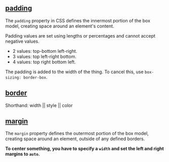 ## [padding](http://css-tricks.com/almanac/properties/p/padding/)

The `padding` property in CSS defines the innermost portion of the box model, creating space around an element's content.

Padding values are set using lengths or percentages and cannot accept negative values.

- 2 values: top-bottom left-right.
- 3 values: top left-right bottom.
- 4 values: top right bottom left.

The padding is added to the width of the thing. To cancel this, use `box-sizing: border-box`.

## [border](http://css-tricks.com/almanac/properties/b/border/)

Shorthand: width || style || color

## [margin](http://css-tricks.com/almanac/properties/m/margin/)

The `margin` property defines the outermost portion of the box model, creating space around an element, outside of any defined borders.

__To center something, you have to specify a `width` and set the left and right margins to `auto`.__